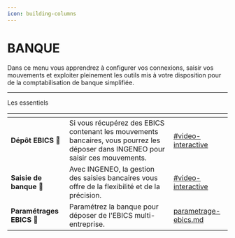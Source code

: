 ```yaml
---
icon: building-columns
---
```


# BANQUE

Dans ce menu vous apprendrez à configurer vos connexions, saisir vos mouvements et exploiter pleinement les outils mis à votre disposition pour de la comptabilisation de banque simplifiée.

***

Les essentiels&#x20;

<table data-view="cards"><thead><tr><th></th><th></th><th data-hidden data-card-target data-type="content-ref"></th></tr></thead><tbody><tr><td><strong>Dépôt EBICS</strong> <span data-gb-custom-inline data-tag="emoji" data-code="1f3e6">🏦</span></td><td>Si vous récupérez des EBICS contenant les mouvements bancaires, vous pourrez les déposer dans INGENEO pour saisir ces mouvements.</td><td><a href="configuration-ebics/depot-ebics.md#video-interactive">#video-interactive</a></td></tr><tr><td><strong>Saisie de banque</strong> <span data-gb-custom-inline data-tag="emoji" data-code="1f522">🔢</span></td><td>Avec INGENEO, la gestion des saisies bancaires vous offre de la flexibilité et de la précision.</td><td><a href="saisie-banque/saisie-de-banque.md#video-interactive">#video-interactive</a></td></tr><tr><td><strong>Paramétrages EBICS 🔧</strong></td><td>Paramétrez la banque pour déposer de l'EBICS multi-entreprise.</td><td><a href="configuration-ebics/parametrage-ebics.md">parametrage-ebics.md</a></td></tr></tbody></table>
